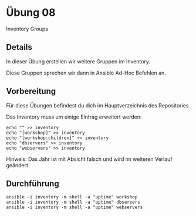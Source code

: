 # Übung 08

Inventory Groups

## Details

In dieser Übung erstellen wir weitere Gruppen im Inventory.

Diese Gruppen sprechen wir dann in Ansible Ad-Hoc Befehlen an.

## Vorbereitung

Für diese Übungen befindest du dich im Hauptverzeichnis des Repositories.

Das Inventory muss um einige Eintrag erweitert werden:

```
echo "" >> inventory
echo "[workshop]" >> inventory
echo "[workshop:children]" >> inventory
echo "dbservers" >> inventory
echo "webservers" >> inventory
```

Hinweis: Das Jahr ist mit Absicht falsch und wird im weiteren Verlauf geändert.

## Durchführung

```
ansible -i inventory -m shell -a "uptime" workshop
ansible -i inventory -m shell -a "uptime" dbservers
ansible -i inventory -m shell -a "uptime" webservers
```
